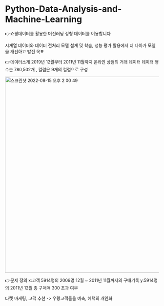 # Python-Data-Analysis-and-Machine-Learning


👉쇼핑데이터를 활용한 머신러닝 
정형 데이터를 이용합니다 

시계열 데이터와 데이터 전처리 
모델 설계 및 학습, 성능 평가
활용에서 더 나아가 모델을 개선하고 발전 목표 


👉데이터소개 
2019년 12월부터 2011년 11월까지 온라인 상점의 거래 데이터 데이터 행수는 780,502개 , 컬럼은 9개의 컬럼으로 구성 



<img width="643" alt="스크린샷 2022-08-15 오후 2 00 49" src="https://user-images.githubusercontent.com/71420116/184579210-9cb09eb6-65b5-466b-bb93-e3bce2bd7598.png">


👉문제 정의
x:고객 5914명의 2009명 12월 ~ 2011년 11월까지의 구매기록 
y:5914명의 2011년 12월 총 구매액 300 초과 여부


타켓 마케팅, 고객 추천 -> 우량고객들을 예측, 혜택의 개인화

